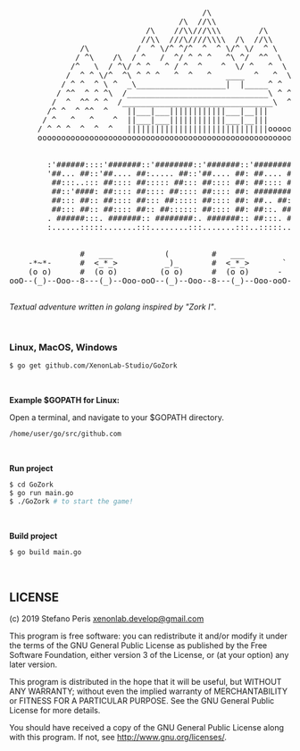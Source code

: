 
<pre>

                                         /\
                                    /\  //\\
                             /\    //\\///\\\        /\
                            //\\  ///\////\\\\  /\  //\\
               /\          /  ^ \/^ ^/^  ^  ^ \/^ \/  ^ \
              / ^\    /\  / ^   /  ^/ ^ ^ ^   ^\ ^/  ^^  \
             /^   \  / ^\/ ^ ^   ^ / ^  ^    ^  \/ ^   ^  \       *
            /  ^ ^ \/^  ^\ ^ ^ ^   ^  ^   ^   ____  ^   ^  \     /|\
           / ^ ^  ^ \ ^  _\___________________|  |_____^ ^  \   /||o\
          / ^^  ^ ^ ^\  /______________________________\ ^ ^ \ /|o|||\
         /  ^  ^^ ^ ^  /________________________________\  ^  /|||||o|\
        /^ ^  ^ ^^  ^    ||___|___||||||||||||___|__|||      /||o||||||\
       / ^   ^   ^    ^  ||___|___||||||||||||___|__|||          | |
      / ^ ^ ^  ^  ^  ^   ||||||||||||||||||||||||||||||oooooooooo| |ooooooo
      ooooooooooooooooooooooooooooooooooooooooooooooooooooooooooooooooooooo


        :'######::::'#######::'########::'#######::'########::'##:::'##:
        '##... ##::'##.... ##:..... ##::'##.... ##: ##.... ##: ##::'##::
         ##:::..::: ##:::: ##::::: ##::: ##:::: ##: ##:::: ##: ##:'##:::
         ##::'####: ##:::: ##:::: ##:::: ##:::: ##: ########:: #####::::
         ##::: ##:: ##:::: ##::: ##::::: ##:::: ##: ##.. ##::: ##. ##:::
         ##::: ##:: ##:::: ##:: ##:::::: ##:::: ##: ##::. ##:: ##:. ##::
        . ######:::. #######:: ########:. #######:: ##:::. ##: ##::. ##:
        :......:::::.......:::........:::.......:::..:::::..::..::::..::


               #   ___           (         #   ___           !!!           ___
    -*~*-      #  <_*_>          _)_       #  <_*_>       `  _ _  '       /\#/\
    (o o)      #  (o o)         (o o)      #  (o o)      -  (OXO)  -     /(o o)\
ooO--(_)--Ooo--8---(_)--Ooo-ooO--(_)--Ooo--8---(_)--Ooo-ooO--(_)--Ooo-ooO--(_)--Ooo-

</pre>

*Textual adventure written in golang inspired by "Zork I"*.

<br>

### Linux, MacOS, Windows

```bash
$ go get github.com/XenonLab-Studio/GoZork
```

<br>

**Example $GOPATH for Linux:**

Open a terminal, and navigate to your $GOPATH directory.

```bash
/home/user/go/src/github.com
```

<br>

**Run project**

```bash
$ cd GoZork
$ go run main.go
$ ./GoZork # to start the game!
```

<br>

**Build project**

```bash
$ go build main.go
```

<br>

## LICENSE

(c) 2019 Stefano Peris <xenonlab.develop@gmail.com>

This program is free software: you can redistribute it and/or modify
it under the terms of the GNU General Public License as published by
the Free Software Foundation, either version 3 of the License, or
(at your option) any later version.

This program is distributed in the hope that it will be useful,
but WITHOUT ANY WARRANTY; without even the implied warranty of
MERCHANTABILITY or FITNESS FOR A PARTICULAR PURPOSE.  See the
GNU General Public License for more details.

You should have received a copy of the GNU General Public License
along with this program.  If not, see <http://www.gnu.org/licenses/>.
